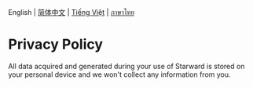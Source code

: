 English | [简体中文](./Privacy.zh-CN.md) | [Tiếng Việt](./Privacy.vi-VN.md) | [ภาษาไทย](./Privacy.th-TH.md)

# Privacy Policy

All data acquired and generated during your use of Starward is stored on your personal device and we won't collect any information from you.
